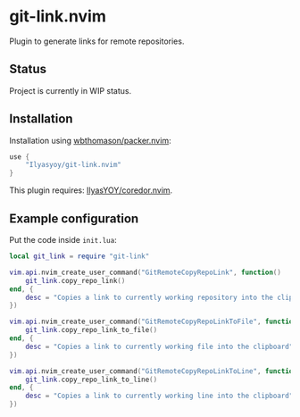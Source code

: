 # git-link.nvim

Plugin to generate links for remote repositories.

## Status 

Project is currently in WIP status.

## Installation 

Installation using [wbthomason/packer.nvim](https://github.com/wbthomason/packer.nvim): 

```lua
use {
    "Ilyasyoy/git-link.nvim"
}
```

This plugin requires: [IlyasYOY/coredor.nvim](https://github.com/IlyasYOY/coredor.nvim).

## Example configuration

Put the code inside `init.lua`:

```lua
local git_link = require "git-link"

vim.api.nvim_create_user_command("GitRemoteCopyRepoLink", function()
    git_link.copy_repo_link()
end, {
    desc = "Copies a link to currently working repository into the clipboard",
})

vim.api.nvim_create_user_command("GitRemoteCopyRepoLinkToFile", function()
    git_link.copy_repo_link_to_file()
end, {
    desc = "Copies a link to currently working file into the clipboard",
})

vim.api.nvim_create_user_command("GitRemoteCopyRepoLinkToLine", function()
    git_link.copy_repo_link_to_line()
end, {
    desc = "Copies a link to currently working line into the clipboard",
})
```

